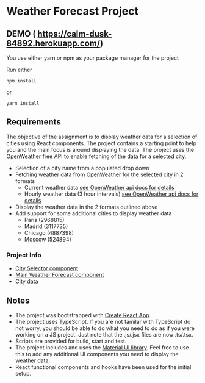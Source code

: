 # Weather Forecast Project

## DEMO ( https://calm-dusk-84892.herokuapp.com/)

You use either yarn or npm as your package manager for the project

Run either

```
npm install
```

or

```
yarn install
```

## Requirements

The objective of the assignment is to display weather data for a selection of cities using React components. The project contains a starting point to help you 
and the main focus is around displaying the data. 
The project uses the [OpenWeather](https://openweathermap.org/api) free API to enable fetching of the data for a selected city.


* Selection of a city name from a populated drop down
* Fetching weather data from [OpenWeather](https://openweathermap.org/api) for the selected city in 2 formats
    * Current weather data [see OpenWeather api docs for details](https://openweathermap.org/current)
    * Hourly weather data (3 hour intervals) [see OpenWeather api docs for details](https://openweathermap.org/forecast5)
* Display the weather data in the 2 formats outlined above
* Add support for some additional cities to display weather data
    * Paris (2968815)
    * Madrid (3117735)
    * Chicago (4887398)
    * Moscow (524894)

### Project Info

* [City Selector component](src/components/City-selector.tsx)
* [Main Weather Forecast component](src/components/Weather-forecast.tsx)
* [City data](src/constants/city-constants.ts)


## Notes

* The project was bootstrapped with [Create React App](https://github.com/facebook/create-react-app).
* The project uses TypeScript. If you are not familar with TypeScript do not worry, you should be able to do what you need to do as if you were working on a JS project. Just note that the .js/.jsx files are now .ts/.tsx.
* Scripts are provided for build, start and test.
* The project includes and uses the [Material UI library](https://material-ui.com/). Feel free to use this to add any additional UI components you need to display the weather data.
* React functional components and hooks have been used for the initial setup.